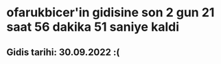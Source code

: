 # ofarukbicer'in gidisine son 2 gun 21 saat 56 dakika 51 saniye kaldi

## Gidis tarihi: 30.09.2022 :(